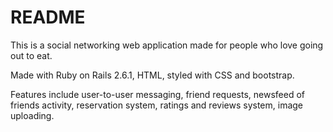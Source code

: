 # README

This is a social networking web application made for people who love going out to eat.

Made with Ruby on Rails 2.6.1, HTML, styled with CSS and bootstrap.

Features include user-to-user messaging, friend requests, newsfeed of friends activity, reservation system, ratings and reviews system, image uploading.
